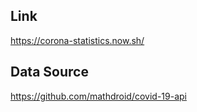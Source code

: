 ## Link

https://corona-statistics.now.sh/

## Data Source

https://github.com/mathdroid/covid-19-api
